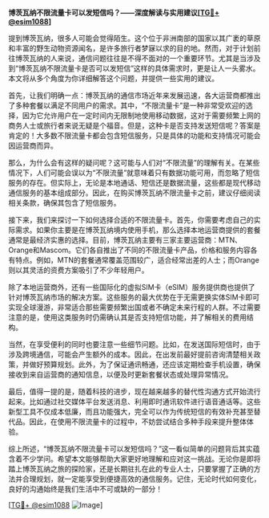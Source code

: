**博茨瓦纳不限流量卡可以发短信吗？——深度解读与实用建议[[TG💪+ @esim1088](https://t.me/s/esim1088)]**

提到博茨瓦纳，很多人可能会觉得陌生。这个位于非洲南部的国家以其广袤的草原和丰富的野生动物资源闻名，是许多旅行者梦寐以求的目的地。然而，对于计划前往博茨瓦纳的人来说，通信问题往往是不得不面对的一个重要环节。尤其是当涉及到“博茨瓦纳不限流量卡是否可以发短信”这样的具体需求时，更是让人一头雾水。本文将从多个角度为你详细解答这个问题，并提供一些实用的建议。

首先，让我们明确一点：博茨瓦纳的通信市场近年来发展迅速，各大运营商都推出了多种套餐以满足不同用户的需求。其中，“不限流量卡”是一种非常受欢迎的选择，因为它允许用户在一定时间内无限制地使用移动数据，这对于需要频繁上网的商务人士或旅行者来说无疑是个福音。但是，这种卡是否支持发送短信呢？答案是肯定的！大多数不限流量卡都会包含短信服务，只是具体的功能和支持情况可能会因运营商而异。

那么，为什么会有这样的疑问呢？这可能与人们对“不限流量”的理解有关。在某些情况下，人们可能会误以为“不限流量”就意味着只有数据功能可用，而忽略了短信服务的存在。但实际上，无论是本地通话、短信还是数据流量，这些都是现代移动通信服务的基本组成部分。因此，在购买博茨瓦纳不限流量卡之前，建议仔细阅读相关条款，确保其包含了短信服务。

接下来，我们来探讨一下如何选择合适的不限流量卡。首先，你需要考虑自己的实际需求。如果你主要是在博茨瓦纳境内使用手机，那么选择本地运营商提供的套餐通常是最经济实惠的选择。目前，博茨瓦纳主要有三家主要运营商：MTN、Orange和Mascom。它们各自推出了不同的不限流量卡产品，价格和服务内容各有特点。例如，MTN的套餐通常覆盖范围较广，适合经常出差的人士；而Orange则以其灵活的资费方案吸引了不少年轻用户。

除了本地运营商外，还有一些国际化的虚拟SIM卡（eSIM）服务提供商也提供了针对博茨瓦纳市场的解决方案。这些服务的最大优势在于无需更换实体SIM卡即可实现全球漫游，非常适合那些需要频繁出国或者不确定未来行程的人群。不过需要注意的是，使用这类服务时仍需确认其是否支持短信功能，并了解相关的费用结构。

当然，在享受便利的同时也要注意一些细节问题。比如，在发送国际短信时，由于涉及跨境通信，可能会产生额外的成本。因此，在出发前最好提前咨询清楚相关政策，并做好预算规划。此外，为了保证通讯畅通，还应该定期检查手机设置，确保接收到来自运营商的通知信息，以便及时更新套餐状态或处理异常情况。

最后，值得一提的是，随着科技的进步，现在越来越多的替代性沟通方式开始流行起来。比如通过社交媒体平台发送消息、利用即时通讯软件进行语音通话等。这些新型工具不仅成本低廉，而且功能强大，完全可以作为传统短信的有效补充甚至替代品。因此，在使用不限流量卡的过程中，不妨尝试结合多种手段来提升整体体验。

综上所述，“博茨瓦纳不限流量卡可以发短信吗？”这一看似简单的问题背后其实蕴含着不少学问。希望本文能够帮助大家更好地理解和应对这一挑战。无论你是即将踏上博茨瓦纳之旅的探险家，还是长期驻扎在此的专业人士，只要掌握了正确的方法并合理规划，就一定能享受到便捷高效的通信服务。记住，无论时代如何变化，良好的沟通始终是我们生活中不可或缺的一部分！

[[TG💪+ @esim1088](https://t.me/s/esim1088) ![Image](https://i.postimg.cc/4NQfJmqS/Snipaste-2025-05-13-00-14-12.png)]